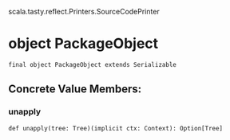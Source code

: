 scala.tasty.reflect.Printers.SourceCodePrinter
# object PackageObject

<pre><code class="language-scala" >final object PackageObject extends Serializable</pre></code>
## Concrete Value Members:
### unapply
<pre><code class="language-scala" >def unapply(tree: Tree)(implicit ctx: Context): Option[Tree]</pre></code>

